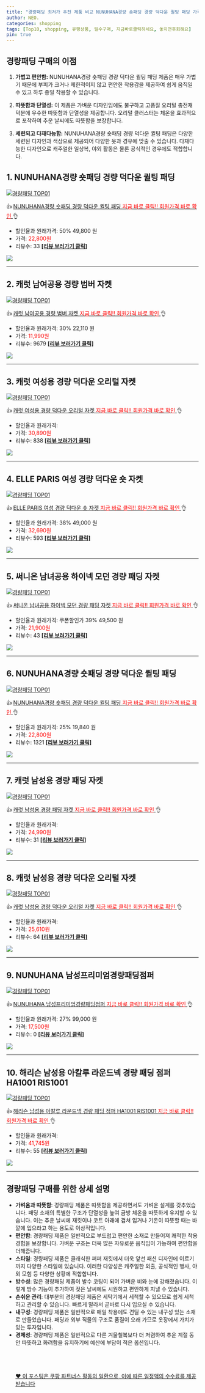 ```yaml
---
title: "경량패딩 최저가 추천 제품 비교 NUNUHANA경량 숏패딩 경량 덕다운 퀼팅 패딩 가격 비교 최저가장점"
author: NEO.
categories: shopping
tags: [Top10, shopping, 유행상품, 필수구매, 지금바로클릭하세요, 놓치면후회해요]
pin: true
---
```

## 경량패딩 구매의 이점
1. **가볍고 편안함:** NUNUHANA경량 숏패딩 경량 덕다운 퀼팅 패딩 제품은 매우 가볍기 때문에 부피가 크거나 제한적이지 않고 편안한 착용감을 제공하여 쉽게 움직일 수 있고 하루 종일 착용할 수 있습니다.


2. **따뜻함과 단열성:** 이 제품은 가벼운 디자인임에도 불구하고 고품질 오리털 충전재 덕분에 우수한 따뜻함과 단열성을 제공합니다. 오리털 클러스터는 체온을 효과적으로 포착하여 추운 날씨에도 따뜻함을 보장합니다.


3. **세련되고 다재다능함:** NUNUHANA경량 숏패딩 경량 덕다운 퀼팅 패딩은 다양한 세련된 디자인과 색상으로 제공되어 다양한 옷과 경우에 맞출 수 있습니다. 다재다능한 디자인으로 캐주얼한 일상복, 야외 활동은 물론 공식적인 경우에도 적합합니다.

   

## 1. NUNUHANA경량 숏패딩 경량 덕다운 퀼팅 패딩

[![경량패딩 TOP01](https://thumbnail9.coupangcdn.com/thumbnails/remote/490x490ex/image/vendor_inventory/7b9f/4f7243c2594810acae8677780af243905a90188e98f86701b118da82e228.jpg)](https://link.coupang.com/re/AFFSDP?lptag=AF3617701&subid=GithubCoopas&pageKey=7680299943&traceid=V0-153&itemId=20512085684&vendorItemId=87589760641)


👍 [NUNUHANA경량 숏패딩 경량 덕다운 퀼팅 패딩 <font color=red> 지금 바로 클릭!! 회원가격 바로 확인 </font> ](https://link.coupang.com/re/AFFSDP?lptag=AF3617701&subid=GithubCoopas&pageKey=7680299943&traceid=V0-153&itemId=20512085684&vendorItemId=87589760641) 👌 


- 할인율과 원래가격: 50%  49,800   원
- 가격: <span style='color:red'>22,800원</span>
- 리뷰수: 33  [**[리뷰 보러가기 클릭]**](https://link.coupang.com/re/AFFSDP?lptag=AF3617701&subid=GithubCoopas&pageKey=7680299943&traceid=V0-153&itemId=20512085684&vendorItemId=87589760641)

[![](/discount_price.png)](https://link.coupang.com/re/AFFSDP?lptag=AF3617701&subid=GithubCoopas&pageKey=7680299943&traceid=V0-153&itemId=20512085684&vendorItemId=87589760641)

---


   

## 2. 캐럿 남여공용 경량 범버 자켓

[![경량패딩 TOP01](https://thumbnail8.coupangcdn.com/thumbnails/remote/490x490ex/image/retail/images/2216017694578747-69c2e653-ccab-4632-bb47-b7b9403552af.jpg)](https://link.coupang.com/re/AFFSDP?lptag=AF3617701&subid=GithubCoopas&pageKey=2111546173&traceid=V0-153&itemId=3586762063&vendorItemId=71572557005)


👍 [캐럿 남여공용 경량 범버 자켓 <font color=red> 지금 바로 클릭!! 회원가격 바로 확인 </font> ](https://link.coupang.com/re/AFFSDP?lptag=AF3617701&subid=GithubCoopas&pageKey=2111546173&traceid=V0-153&itemId=3586762063&vendorItemId=71572557005) 👌 


- 할인율과 원래가격: 30%  22,110   원
- 가격: <span style='color:red'>11,990원</span>
- 리뷰수: 9679  [**[리뷰 보러가기 클릭]**](https://link.coupang.com/re/AFFSDP?lptag=AF3617701&subid=GithubCoopas&pageKey=2111546173&traceid=V0-153&itemId=3586762063&vendorItemId=71572557005)

[![](/discount_price.png)](https://link.coupang.com/re/AFFSDP?lptag=AF3617701&subid=GithubCoopas&pageKey=2111546173&traceid=V0-153&itemId=3586762063&vendorItemId=71572557005)

---


   

## 3. 캐럿 여성용 경량 덕다운 오리털 자켓

[![경량패딩 TOP01](https://thumbnail10.coupangcdn.com/thumbnails/remote/490x490ex/image/retail/images/7598188672585429-36834081-4dd5-4feb-88e1-dc0d79f81338.jpg)](https://link.coupang.com/re/AFFSDP?lptag=AF3617701&subid=GithubCoopas&pageKey=6059623179&traceid=V0-153&itemId=11136432287&vendorItemId=78414929918)


👍 [캐럿 여성용 경량 덕다운 오리털 자켓 <font color=red> 지금 바로 클릭!! 회원가격 바로 확인 </font> ](https://link.coupang.com/re/AFFSDP?lptag=AF3617701&subid=GithubCoopas&pageKey=6059623179&traceid=V0-153&itemId=11136432287&vendorItemId=78414929918) 👌 


- 할인율과 원래가격: 
- 가격: <span style='color:red'>30,890원</span>
- 리뷰수: 838  [**[리뷰 보러가기 클릭]**](https://link.coupang.com/re/AFFSDP?lptag=AF3617701&subid=GithubCoopas&pageKey=6059623179&traceid=V0-153&itemId=11136432287&vendorItemId=78414929918)

[![](/discount_price.png)](https://link.coupang.com/re/AFFSDP?lptag=AF3617701&subid=GithubCoopas&pageKey=6059623179&traceid=V0-153&itemId=11136432287&vendorItemId=78414929918)

---


   

## 4. ELLE PARIS 여성 경량 덕다운 숏 자켓

[![경량패딩 TOP01](https://thumbnail7.coupangcdn.com/thumbnails/remote/490x490ex/image/retail/images/8485207648201602-26076caa-87f3-4729-86fa-7dad75c18e2f.jpg)](https://link.coupang.com/re/AFFSDP?lptag=AF3617701&subid=GithubCoopas&pageKey=6673869287&traceid=V0-153&itemId=15364398208&vendorItemId=82584581221)


👍 [ELLE PARIS 여성 경량 덕다운 숏 자켓 <font color=red> 지금 바로 클릭!! 회원가격 바로 확인 </font> ](https://link.coupang.com/re/AFFSDP?lptag=AF3617701&subid=GithubCoopas&pageKey=6673869287&traceid=V0-153&itemId=15364398208&vendorItemId=82584581221) 👌 


- 할인율과 원래가격: 38%  49,000   원
- 가격: <span style='color:red'>32,690원</span>
- 리뷰수: 593  [**[리뷰 보러가기 클릭]**](https://link.coupang.com/re/AFFSDP?lptag=AF3617701&subid=GithubCoopas&pageKey=6673869287&traceid=V0-153&itemId=15364398208&vendorItemId=82584581221)

[![](/discount_price.png)](https://link.coupang.com/re/AFFSDP?lptag=AF3617701&subid=GithubCoopas&pageKey=6673869287&traceid=V0-153&itemId=15364398208&vendorItemId=82584581221)

---


   

## 5. 써니온 남녀공용 하이넥 모던 경량 패딩 자켓

[![경량패딩 TOP01](https://thumbnail9.coupangcdn.com/thumbnails/remote/490x490ex/image/vendor_inventory/0275/11117f75a9314d7fcd20338e702b21b99a8b4052c0ad65519939ffefd99b.jpg)](https://link.coupang.com/re/AFFSDP?lptag=AF3617701&subid=GithubCoopas&pageKey=7730494234&traceid=V0-153&itemId=20771705889&vendorItemId=87841641734)


👍 [써니온 남녀공용 하이넥 모던 경량 패딩 자켓 <font color=red> 지금 바로 클릭!! 회원가격 바로 확인 </font> ](https://link.coupang.com/re/AFFSDP?lptag=AF3617701&subid=GithubCoopas&pageKey=7730494234&traceid=V0-153&itemId=20771705889&vendorItemId=87841641734) 👌 


- 할인율과 원래가격: 쿠폰할인가 39%  49,500   원
- 가격: <span style='color:red'>21,900원</span>
- 리뷰수: 43  [**[리뷰 보러가기 클릭]**](https://link.coupang.com/re/AFFSDP?lptag=AF3617701&subid=GithubCoopas&pageKey=7730494234&traceid=V0-153&itemId=20771705889&vendorItemId=87841641734)

[![](/discount_price.png)](https://link.coupang.com/re/AFFSDP?lptag=AF3617701&subid=GithubCoopas&pageKey=7730494234&traceid=V0-153&itemId=20771705889&vendorItemId=87841641734)

---


   

## 6. NUNUHANA경량 숏패딩 경량 덕다운 퀼팅 패딩

[![경량패딩 TOP01](https://thumbnail9.coupangcdn.com/thumbnails/remote/490x490ex/image/vendor_inventory/b684/5e8768ed0d49287af16d2221ccbd88c53a1b17cb0497186f6a6bc21b3ee8.jpg)](https://link.coupang.com/re/AFFSDP?lptag=AF3617701&subid=GithubCoopas&pageKey=7680299943&traceid=V0-153&itemId=20512085679&vendorItemId=87589760434)


👍 [NUNUHANA경량 숏패딩 경량 덕다운 퀼팅 패딩 <font color=red> 지금 바로 클릭!! 회원가격 바로 확인 </font> ](https://link.coupang.com/re/AFFSDP?lptag=AF3617701&subid=GithubCoopas&pageKey=7680299943&traceid=V0-153&itemId=20512085679&vendorItemId=87589760434) 👌 


- 할인율과 원래가격: 25%  19,840   원
- 가격: <span style='color:red'>22,800원</span>
- 리뷰수: 1321  [**[리뷰 보러가기 클릭]**](https://link.coupang.com/re/AFFSDP?lptag=AF3617701&subid=GithubCoopas&pageKey=7680299943&traceid=V0-153&itemId=20512085679&vendorItemId=87589760434)

[![](/discount_price.png)](https://link.coupang.com/re/AFFSDP?lptag=AF3617701&subid=GithubCoopas&pageKey=7680299943&traceid=V0-153&itemId=20512085679&vendorItemId=87589760434)

---


   

## 7. 캐럿 남성용 경량 패딩 자켓

[![경량패딩 TOP01](https://thumbnail9.coupangcdn.com/thumbnails/remote/490x490ex/image/retail/images/2220460223953644-bc8921c0-d40f-4097-b881-ca03ba194556.jpg)](https://link.coupang.com/re/AFFSDP?lptag=AF3617701&subid=GithubCoopas&pageKey=2111547303&traceid=V0-153&itemId=3586763453&vendorItemId=71572558508)


👍 [캐럿 남성용 경량 패딩 자켓 <font color=red> 지금 바로 클릭!! 회원가격 바로 확인 </font> ](https://link.coupang.com/re/AFFSDP?lptag=AF3617701&subid=GithubCoopas&pageKey=2111547303&traceid=V0-153&itemId=3586763453&vendorItemId=71572558508) 👌 


- 할인율과 원래가격: 
- 가격: <span style='color:red'>24,990원</span>
- 리뷰수: 31  [**[리뷰 보러가기 클릭]**](https://link.coupang.com/re/AFFSDP?lptag=AF3617701&subid=GithubCoopas&pageKey=2111547303&traceid=V0-153&itemId=3586763453&vendorItemId=71572558508)

[![](/discount_price.png)](https://link.coupang.com/re/AFFSDP?lptag=AF3617701&subid=GithubCoopas&pageKey=2111547303&traceid=V0-153&itemId=3586763453&vendorItemId=71572558508)

---


   

## 8. 캐럿 남성용 경량 덕다운 오리털 자켓

[![경량패딩 TOP01](https://thumbnail7.coupangcdn.com/thumbnails/remote/490x490ex/image/retail/images/996700106616694-f0436dc8-1f92-427d-97f9-5fa116c6fc06.jpg)](https://link.coupang.com/re/AFFSDP?lptag=AF3617701&subid=GithubCoopas&pageKey=6059623145&traceid=V0-153&itemId=11136431998&vendorItemId=78414929627)


👍 [캐럿 남성용 경량 덕다운 오리털 자켓 <font color=red> 지금 바로 클릭!! 회원가격 바로 확인 </font> ](https://link.coupang.com/re/AFFSDP?lptag=AF3617701&subid=GithubCoopas&pageKey=6059623145&traceid=V0-153&itemId=11136431998&vendorItemId=78414929627) 👌 


- 할인율과 원래가격: 
- 가격: <span style='color:red'>25,610원</span>
- 리뷰수: 64  [**[리뷰 보러가기 클릭]**](https://link.coupang.com/re/AFFSDP?lptag=AF3617701&subid=GithubCoopas&pageKey=6059623145&traceid=V0-153&itemId=11136431998&vendorItemId=78414929627)

[![](/discount_price.png)](https://link.coupang.com/re/AFFSDP?lptag=AF3617701&subid=GithubCoopas&pageKey=6059623145&traceid=V0-153&itemId=11136431998&vendorItemId=78414929627)

---


   

## 9. NUNUHANA 남성프리미엄경량패딩점퍼

[![경량패딩 TOP01](https://thumbnail9.coupangcdn.com/thumbnails/remote/490x490ex/image/vendor_inventory/b2c1/ce5c69ef91f809a95deb4e4eb68bf1fc6f5e84afd1f6dd530bdae0b55629.jpg)](https://link.coupang.com/re/AFFSDP?lptag=AF3617701&subid=GithubCoopas&pageKey=7645784773&traceid=V0-153&itemId=20329438361&vendorItemId=87426884775)


👍 [NUNUHANA 남성프리미엄경량패딩점퍼 <font color=red> 지금 바로 클릭!! 회원가격 바로 확인 </font> ](https://link.coupang.com/re/AFFSDP?lptag=AF3617701&subid=GithubCoopas&pageKey=7645784773&traceid=V0-153&itemId=20329438361&vendorItemId=87426884775) 👌 


- 할인율과 원래가격: 27%  99,000   원
- 가격: <span style='color:red'>17,500원</span>
- 리뷰수: 0  [**[리뷰 보러가기 클릭]**](https://link.coupang.com/re/AFFSDP?lptag=AF3617701&subid=GithubCoopas&pageKey=7645784773&traceid=V0-153&itemId=20329438361&vendorItemId=87426884775)

[![](/discount_price.png)](https://link.coupang.com/re/AFFSDP?lptag=AF3617701&subid=GithubCoopas&pageKey=7645784773&traceid=V0-153&itemId=20329438361&vendorItemId=87426884775)

---


   

## 10. 해리슨 남성용 아칼루 라운드넥 경량 패딩 점퍼 HA1001 RIS1001

[![경량패딩 TOP01](https://thumbnail6.coupangcdn.com/thumbnails/remote/490x490ex/image/retail/images/8931594589258212-39a7aded-9ef6-4caf-9f5e-8a6a9b4526c9.jpg)](https://link.coupang.com/re/AFFSDP?lptag=AF3617701&subid=GithubCoopas&pageKey=7613118135&traceid=V0-153&itemId=20167613713&vendorItemId=87647951498)


👍 [해리슨 남성용 아칼루 라운드넥 경량 패딩 점퍼 HA1001 RIS1001 <font color=red> 지금 바로 클릭!! 회원가격 바로 확인 </font> ](https://link.coupang.com/re/AFFSDP?lptag=AF3617701&subid=GithubCoopas&pageKey=7613118135&traceid=V0-153&itemId=20167613713&vendorItemId=87647951498) 👌 


- 할인율과 원래가격: 
- 가격: <span style='color:red'>41,745원</span>
- 리뷰수: 55  [**[리뷰 보러가기 클릭]**](https://link.coupang.com/re/AFFSDP?lptag=AF3617701&subid=GithubCoopas&pageKey=7613118135&traceid=V0-153&itemId=20167613713&vendorItemId=87647951498)

[![](/discount_price.png)](https://link.coupang.com/re/AFFSDP?lptag=AF3617701&subid=GithubCoopas&pageKey=7613118135&traceid=V0-153&itemId=20167613713&vendorItemId=87647951498)

---
## 경량패딩 구매를 위한 상세 설명
* **가벼움과 따뜻함**: 경량패딩 제품은 따뜻함을 제공하면서도 가벼운 설계를 갖추었습니다. 패딩 소재의 특별한 구조가 단열성을 높여 금방 체온을 따뜻하게 유지할 수 있습니다. 이는 추운 날씨에 재킷이나 코트 아래에 겹쳐 입거나 기온이 따뜻할 때는 바깥에 입으라고 하는 용도로 이상적입니다.
* **편안함**: 경량패딩 제품은 일반적으로 부드럽고 편안한 소재로 만들어져 쾌적한 착용 경험을 보장합니다. 가벼운 구조는 더욱 많은 자유로운 움직임이 가능하여 편안함을 더해줍니다.
* **스타일**: 경량패딩 제품은 클래식한 퍼퍼 재킷에서 더욱 앞선 패션 디자인에 이르기까지 다양한 스타일에 있습니다. 이러한 다양성은 캐주얼한 외출, 공식적인 행사, 야외 모험 등 다양한 상황에 적합합니다.
* **방수성**: 많은 경량패딩 제품이 발수 코팅이 되어 가벼운 비와 눈에 강해졌습니다. 이렇게 방수 기능이 추가하여 젖은 날씨에도 시원하고 편안하게 지낼 수 있습니다.
* **손쉬운 관리**: 대부분의 경량패딩 제품은 세탁기에서 세척할 수 있으므로 쉽게 세척하고 관리할 수 있습니다. 빠르게 말라서 곧바로 다시 입으실 수 있습니다.
* **내구성**: 경량패딩 제품은 일반적으로 매일 착용에도 견딜 수 있는 내구성 있는 소재로 만들었습니다. 패딩과 외부 직물의 구조로 품질이 오래 가므로 옷장에서 가치가 있는 투자입니다.
* **경제성**: 경량패딩 제품은 일반적으로 다른 겨울철복보다 더 저렴하여 추운 계절 동안 따뜻하고 화려함을 유지하기에 예산에 부담이 적은 옵션입니다.<br><br><br><br><br> [ ❤  이 포스팅은 쿠팡 파트너스 활동의 일환으로, 이에 따른 일정액의 수수료를 제공받습니다](https://link.coupang.com/a/bcEFyh)